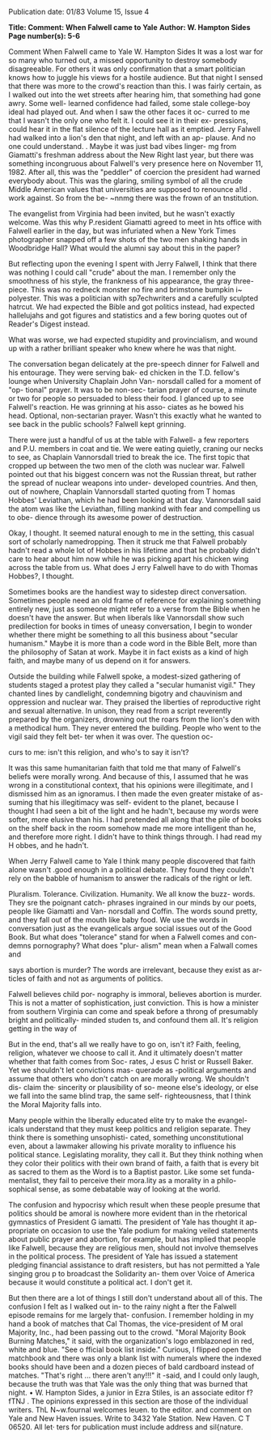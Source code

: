 Publication date: 01/83
Volume 15, Issue 4

**Title: Comment: When Falwell came to Yale**
**Author: W. Hampton Sides**
**Page number(s): 5-6**

Comment 
When 
Falwell came 
to Yale
W. Hampton Sides
It was a lost war for so many who 
turned out, a missed opportunity to 
destroy somebody disagreeable. For 
others it was only confirmation that a 
smart politician knows how to juggle 
his views for a hostile audience. But 
that night I sensed that there was more 
to the crowd's reaction than this. I was 
fairly certain, as I walked out into the 
wet streets after hearing him, that 
something had gone awry. Some well-
learned confidence had failed, some 
stale college-boy ideal had played out. 
And when I saw the other faces it oc-
curred to me that I wasn't the only one 
who felt it. I could see it in their ex-
pressions, could hear it in the flat 
silence of the lecture hall as it emptied. 
Jerry Falwell had walked into a lion's 
den that night, and left with an ap-
plause. And no one could understand. 
. Maybe it was just bad vibes linger-
mg from Giamatti's freshman address 
about the New Right last year, but 
there 
was something incongruous 
about Falwell's very presence here on 
November 11, 1982. After all, this was 
the "peddler" of coercion the president 
had warned everybody about. This was 
the glaring, smiling symbol of all the 
crude Middle American values that 
universities are supposed to renounce 
a!ld . work against. So from the be-
~nnmg there was the frown of an 
tnstitution. 

The evangelist from 
Virginia had been invited, but he 
wasn't exactly welcome. Was this why 
P.resident Giamatti agreed to meet in 
hts office with Falwell earlier in the 
day, but was infuriated when a New 
York Times photographer snapped off 
a few shots of the two men shaking 
hands in Woodbridge Hall? What 
would the alumni say about this in the 
paper? 

But reflecting upon the evening I 
spent with Jerry Falwell, I think that 
there was nothing I could call "crude" 
about the man. I remember only the 
smoothness of his style, the frankness 
of his appearance, the gray three-
piece. This was no redneck monster 
no fire and brimstone bumpkin i~ 
polyester. This was a politician with 
sp7echwriters and a carefully sculpted 
hatrcut. We had expected the Bible 
and got politics instead, had expected 
hallelujahs and got figures and 
statistics and a few boring quotes out 
of Reader's Digest instead. 

What was worse, we had expected 
stupidity and provincialism, and 
wound up with a 
rather brilliant 
speaker who knew where he was that 
night. 

The conversation began delicately at 
the pre-speech dinner for Falwell and 
his entourage. They were serving bak-
ed chicken in the T.D. fellow's lounge 
when University Chaplain John Van-
norsdall called for a moment of "op-
tional" prayer. It was to be non-sec-
tarian prayer of course, a minute or 
two for people so persuaded to bless 
their food. I glanced up to see Falwell's 
reaction. He was grinning at his asso-
ciates as he bowed his head. 
Optional, 
non-sectarian 
prayer. 
Wasn't this exactly what he wanted to 
see back in the public schools? Falwell 
kept grinning. 

There were just a handful of us at 
the table with Falwell- a few reporters 
and P.U. members in coat and tie. We 
were eating quietly, craning our necks 
to see, as Chaplain Vannorsdall tried 
to break the ice. The first topic that 
cropped up between the two men of the 
cloth was nuclear war. Falwell pointed 
out that his biggest concern was not the 
Russian threat, but rather the spread 
of nuclear weapons 
into under-
developed countries. And then, out of 
nowhere, Chaplain Vannorsdall 
started quoting from T homas Hobbes' 
Leviathan, which he had been looking at 
that day. Vannorsdall said the atom 
was like the Leviathan, filling mankind 
with fear and compelling us to obe-
dience through its awesome power of 
destruction. 

Okay, I thought. It seemed natural 
enough to me in the setting, this casual 
sort of scholarly namedropping. Then 
it struck me that Falwell probably 
hadn't read a whole lot of Hobbes in 
his lifetime and that he probably didn't 
care to hear about him now while he 
was picking apart his chicken wing 
across the table from us. What does 
J erry Falwell have to do with Thomas 
Hobbes?, I thought. 

Sometimes books are the handiest 
way to sidestep direct conversation. 
Sometimes people need an old frame 
of reference for explaining something 
entirely new, just as someone might 
refer to a verse from the Bible when he 
doesn't have the answer. But when 
liberals like Vannorsdall show such 
predilection for books in times of 
uneasy conversation, 
I 
begin to 
wonder whether there might be 
something to all this business about 
"secular humanism." Maybe it is more 
than a code word in the Bible Belt, 
more than the philosophy of Satan at 
work. Maybe it in fact exists as a kind 
of high faith, and maybe many of us 
depend on it for answers. 

Outside the building while Falwell 
spoke, a modest-sized gathering of 
students staged a protest play they 
called a "secular humanist vigil." They 
chanted lines by candlelight, 
condemning bigotry and chauvinism 
and oppression and nuclear war. They 
praised the liberties of reproductive 
right and 
sexual alternative. 
In 
unison, 
they read from 
a 
script 
reverently prepared by the organizers, 
drowning out the roars from the lion's 
den with a methodical hum. They 
never entered the building. People 
who went to the vigil said they felt bet-
ter when it was over. The question oc-


curs to me: isn't this religion, and 
who's to say it isn't? 

It was this same humanitarian faith 
that told me that many of Falwell's 
beliefs were morally wrong. And 
because of this, I assumed that he was 
wrong in a constitutional context, that 
his opinions were illegitimate, and I 
dismissed him as an ignoramus. I then 
made the even greater mistake of as-
suming that his illegitimacy was self-
evident to the planet, because I 
thought I had seen a bit of the light 
and he hadn't, because my words were 
softer, more elusive than his. I had 
pretended all along that the pile of 
books on the shelf back in the room 
somehow made me more intelligent 
than he, and therefore more right. I 
didn't have to think things through. I 
had read my H obbes, and he hadn't. 

When Jerry Falwell came to Yale I 
think many people discovered that 
faith alone wasn't .good enough in a 
political debate. They found they 
couldn't 
rely 
on the babble of 
humanism to answer the radicals of the 
right or left. 

Pluralism. Tolerance. Civilization. 
Humanity. We all know the buzz-
words. They sre the poignant catch-
phrases ingrained in our minds by our 
poets, people like Giamatti and Van-
norsdall and Coffin. The words sound 
pretty, and they fall out of the mouth 
like baby food. We use the words in 
conversation just as the evangelicals 
argue social issues out of the Good 
Book. But what does "tolerance" stand 
for when a Falwell comes and con-
demns pornography? What does "plur-
alism" mean when a Falwall comes and 

says abortion is murder? The words 
are irrelevant, because they exist as ar-
ticles of faith and not as arguments of 
politics. 

Falwell believes child 
por-
nography is immoral, believes abortion 
is murder. This is not a matter of 
sophistication, just conviction. This is 
how a minister from southern Virginia 
can come and speak before a throng of 
presumably bright and politically-
minded studen ts, and confound them 
all. It's religion getting in the way of 

But in the end, that's all we really 
have to go on, isn't it? Faith, feeling, 
religion, whatever we choose to call it. 
And 
it 
ultimately doesn't 
matter 
whether that faith comes from Soc-
rates, J esus C hrist or Russell Baker. 
Yet we shouldn't let convictions mas-
querade as -political arguments and 
assume that others who don't catch on 
are morally wrong. We shouldn't dis-
claim the· sincerity or plausibility of so-
meone else's ideology, or else we fall 
into the same blind trap, the same self-
righteousness, that I think the Moral 
Majority falls into. 

Many people within the liberally 
educated elite try to make the evangel-
icals understand that they must keep 
politics and religion separate. They 
think there is something unsophisti-
cated, something unconstitutional 
even, about a lawmaker allowing his 
private morality to influence 
his 
political stance. Legislating morality, 
they call it. But they think nothing 
when they color their politics with their 
own brand of faith, a faith that is every 
bit as sacred to them as the Word is to 
a Baptist pastor. Like some set funda-
mentalist, they fail to perceive their 
mora.lity as a morality in a philo-
sophical sense, as some debatable way 
of looking at the world. 

The confusion and hypocrisy which 
result when these people presume that 
politics should be amoral is nowhere 
more evident than in the rhetorical 
gymnastics of President G iamatti. The 
president of Yale has thought it ap-
propriate on occasion to use the Yale 
podium for making veiled statements 
about public prayer and abortion, for 
example, but has implied that people 
like Falwell, because they are religious 
men, should not involve themselves in 
the political process. The president of 
Yale has issued a statement pledging 
financial assistance to draft resisters, 
but has not permitted a Yale singing 
grou p to broadcast the Solidarity an-
them over Voice of America because it 
would constitute a political act. I don't 
get it. 

But then there are a lot of things I 
still don't understand about all of this. 
The confusion I felt as I walked out in-
to the rainy night a fter the Falwell 
episode remains for me largely that-
confusion. I remember holding in my 
hand a book of matches that Cal 
Thomas, the vice-president of M oral 
Majority, Inc., had been passing out 
to the crowd. "Moral Majority Book 
Burning Matches," it said, with the 
organization's logo emblazoned in red, 
white and blue. "See o fficial book list 
inside." Curious, I flipped open the 
matchbook and there was only a blank 
list with numerals where the indexed 
books should have been and a dozen 
pieces of bald cardboard instead of 
matches. "That's right ... there 
aren't any!!!" it -said, and I could only 
laugh, because the truth was that Yale 
was the only thing that was burned 
that night. 
• 
W. Hampton Sides, a junior in Ezra Stiles, 
is an associate editor f?fTNJ . 
The opinions expressed in this section are 
those of the individual writers. ThL N~w.fournal 
welcomes leuen. to the editor. and comment 
on Yale and New Haven issues. Write to 3432 
Yale Station. New Haven. C T 06520. All let· 
ters for publication must include address and 
sil{nature.